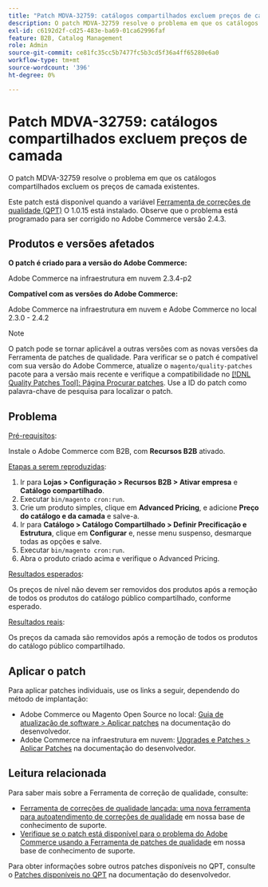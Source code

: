 ```yaml
---
title: "Patch MDVA-32759: catálogos compartilhados excluem preços de camada"
description: O patch MDVA-32759 resolve o problema em que os catálogos compartilhados excluem os preços de camada existentes.
exl-id: c6192d2f-cd25-483e-ba69-01ca62996faf
feature: B2B, Catalog Management
role: Admin
source-git-commit: ce81fc35cc5b7477fc5b3cd5f36a4ff65280e6a0
workflow-type: tm+mt
source-wordcount: '396'
ht-degree: 0%

---
```


# Patch MDVA-32759: catálogos compartilhados excluem preços de camada

O patch MDVA-32759 resolve o problema em que os catálogos compartilhados excluem os preços de camada existentes.

Este patch está disponível quando a variável [Ferramenta de correções de qualidade (QPT)](https://devdocs.magento.com/guides/v2.4/comp-mgr/patching.html#mqp) O 1.0.15 está instalado. Observe que o problema está programado para ser corrigido no Adobe Commerce versão 2.4.3.

## Produtos e versões afetados

**O patch é criado para a versão do Adobe Commerce:**

Adobe Commerce na infraestrutura em nuvem 2.3.4-p2

**Compatível com as versões do Adobe Commerce:**

Adobe Commerce na infraestrutura em nuvem e Adobe Commerce no local 2.3.0 - 2.4.2

>[!NOTE]
>
>O patch pode se tornar aplicável a outras versões com as novas versões da Ferramenta de patches de qualidade. Para verificar se o patch é compatível com sua versão do Adobe Commerce, atualize o `magento/quality-patches` pacote para a versão mais recente e verifique a compatibilidade no [[!DNL Quality Patches Tool]: Página Procurar patches](https://devdocs.magento.com/quality-patches/tool.html#patch-grid). Use a ID do patch como palavra-chave de pesquisa para localizar o patch.

## Problema

<u>Pré-requisitos</u>:

Instale o Adobe Commerce com B2B, com **Recursos B2B** ativado.

<u>Etapas a serem reproduzidas</u>:

1. Ir para **Lojas > Configuração > Recursos B2B > Ativar empresa** e **Catálogo compartilhado**.
1. Executar `bin/magento cron:run`.
1. Crie um produto simples, clique em **Advanced Pricing**, e adicione **Preço do catálogo e da camada** e salve-a.
1. Ir para **Catálogo > Catálogo Compartilhado > Definir Precificação e Estrutura**, clique em **Configurar** e, nesse menu suspenso, desmarque todas as opções e salve.
1. Executar `bin/magento cron:run`.
1. Abra o produto criado acima e verifique o Advanced Pricing.

<u>Resultados esperados</u>:

Os preços de nível não devem ser removidos dos produtos após a remoção de todos os produtos do catálogo público compartilhado, conforme esperado.

<u>Resultados reais</u>:

Os preços da camada são removidos após a remoção de todos os produtos do catálogo público compartilhado.


## Aplicar o patch

Para aplicar patches individuais, use os links a seguir, dependendo do método de implantação:

* Adobe Commerce ou Magento Open Source no local: [Guia de atualização de software > Aplicar patches](https://devdocs.magento.com/guides/v2.4/comp-mgr/patching/mqp.html) na documentação do desenvolvedor.
* Adobe Commerce na infraestrutura em nuvem: [Upgrades e Patches > Aplicar Patches](https://devdocs.magento.com/cloud/project/project-patch.html) na documentação do desenvolvedor.

## Leitura relacionada

Para saber mais sobre a Ferramenta de correção de qualidade, consulte:

* [Ferramenta de correções de qualidade lançada: uma nova ferramenta para autoatendimento de correções de qualidade](/help/announcements/adobe-commerce-announcements/magento-quality-patches-released-new-tool-to-self-serve-quality-patches.md) em nossa base de conhecimento de suporte.
* [Verifique se o patch está disponível para o problema do Adobe Commerce usando a Ferramenta de patches de qualidade](/help/support-tools/patches-available-in-qpt-tool/check-patch-for-magento-issue-with-magento-quality-patches.md) em nossa base de conhecimento de suporte.

Para obter informações sobre outros patches disponíveis no QPT, consulte o [Patches disponíveis no QPT](https://devdocs.magento.com/quality-patches/tool.html#patch-grid) na documentação do desenvolvedor.
